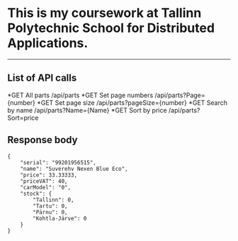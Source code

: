 # This is my coursework at Tallinn Polytechnic School for Distributed Applications.

---

## List of API calls

*GET All parts /api/parts
*GET Set page numbers /api/parts?Page={number}
*GET Set page size /api/parts?pageSize={number}
*GET Search by name /api/parts?Name={Name}
*GET Sort by price /api/parts?Sort=price

## Response body
    {
        "serial": "99201956515",
        "name": "Suverehv Nexen Blue Eco",
        "price": 33.33333,
        "priceVAT": 40,
        "carModel": "0",
        "stock": {
            "Tallinn": 0,
            "Tartu": 0,
            "Pärnu": 0,
            "Kohtla-Järve": 0
        }
    }
